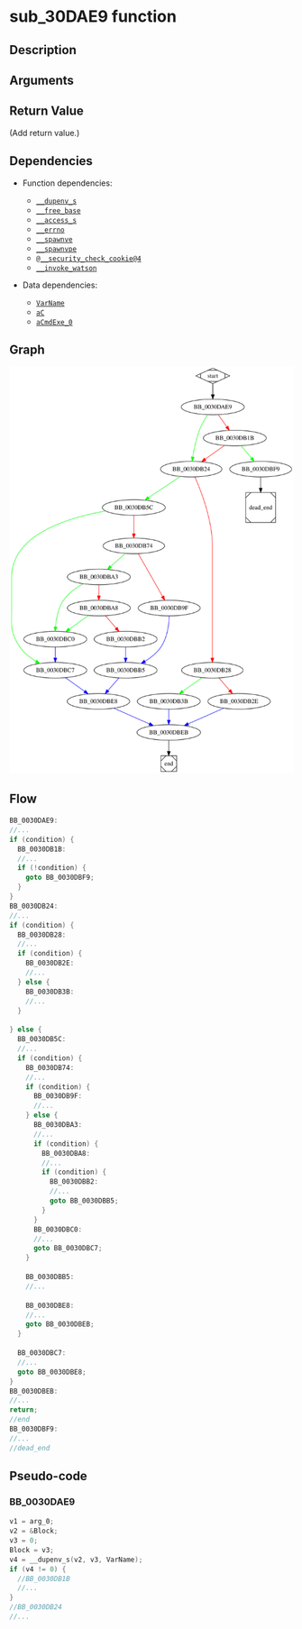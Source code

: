 # sub_30DAE9 function

## Description


## Arguments


## Return Value

(Add return value.)

## Dependencies

* Function dependencies:
  * [`__dupenv_s`](__dupenv_s.md)
  * [`__free_base`](__free_base.md)
  * [`__access_s`](__access_s.md)
  * [`__errno`](__errno.md)
  * [`__spawnve`](__spawnve.md)
  * [`__spawnvpe`](__spawnvpe.md)
  * [`@__security_check_cookie@4`](@__security_check_cookie@4.md)
  * [`__invoke_watson`](__invoke_watson.md)

* Data dependencies:
  * [`VarName`](VarName.md)
  * [`aC`](aC.md)
  * [`aCmdExe_0`](aCmdExe_0.md)
  

## Graph

![sub_30DAE9 Graph](../svg/sub_30DAE9.svg "sub_30DAE9 Graph")

## Flow

```c
BB_0030DAE9:
//...
if (condition) {
  BB_0030DB1B:
  //...
  if (!condition) {
    goto BB_0030DBF9;
  }
}
BB_0030DB24:
//...
if (condition) {
  BB_0030DB28:
  //...
  if (condition) {
    BB_0030DB2E:
    //...
  } else {
    BB_0030DB3B:
    //...
  }

} else {
  BB_0030DB5C:
  //...
  if (condition) {
    BB_0030DB74:
    //...
    if (condition) {
      BB_0030DB9F:
      //...
    } else {
      BB_0030DBA3:
      //...
      if (condition) {
        BB_0030DBA8:
        //...
        if (condition) {
          BB_0030DBB2:
          //...
          goto BB_0030DBB5;
        }
      }
      BB_0030DBC0:
      //...
      goto BB_0030DBC7;
    }

    BB_0030DBB5:
    //...

    BB_0030DBE8:
    //...
    goto BB_0030DBEB;
  }

  BB_0030DBC7:
  //...
  goto BB_0030DBE8;
}
BB_0030DBEB:
//...
return;
//end
BB_0030DBF9:
//...
//dead_end
```

## Pseudo-code

### BB_0030DAE9

```c
v1 = arg_0;
v2 = &Block;
v3 = 0;
Block = v3;
v4 = __dupenv_s(v2, v3, VarName);
if (v4 != 0) {
  //BB_0030DB1B
  //...
}
//BB_0030DB24
//...
```





